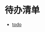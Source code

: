 <!--
 * @Author: jackning 270580156@qq.com
 * @Date: 2024-12-27 09:52:03
 * @LastEditors: jackning 270580156@qq.com
 * @LastEditTime: 2024-12-27 09:52:10
 * @Description: bytedesk.com https://github.com/Bytedesk/bytedesk
 *   Please be aware of the BSL license restrictions before installing Bytedesk IM – 
 *  selling, reselling, or hosting Bytedesk IM as a service is a breach of the terms and automatically terminates your rights under the license.
 *  Business Source License 1.1: https://github.com/Bytedesk/bytedesk/blob/main/LICENSE 
 *  contact: 270580156@qq.com 
 *  联系：270580156@qq.com
 * Copyright (c) 2024 by bytedesk.com, All Rights Reserved. 
-->
# 待办清单

- [todo](https://github.com/bytedesk/bytedesk/tree/main/plugins/todo)
